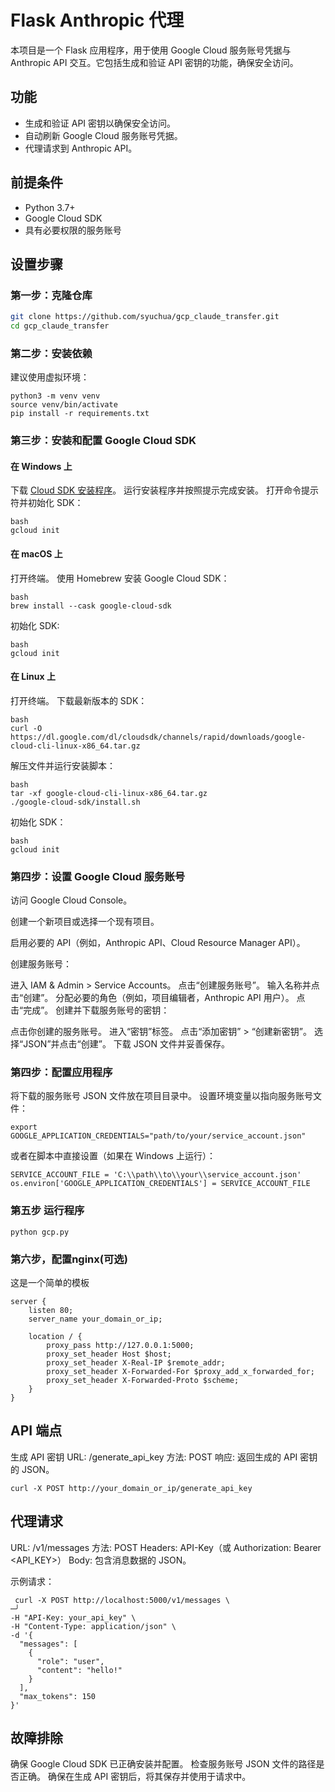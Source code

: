 # Flask Anthropic 代理

本项目是一个 Flask 应用程序，用于使用 Google Cloud 服务账号凭据与 Anthropic API 交互。它包括生成和验证 API 密钥的功能，确保安全访问。

## 功能

- 生成和验证 API 密钥以确保安全访问。
- 自动刷新 Google Cloud 服务账号凭据。
- 代理请求到 Anthropic API。

## 前提条件

- Python 3.7+
- Google Cloud SDK
- 具有必要权限的服务账号

## 设置步骤

### 第一步：克隆仓库

```bash
git clone https://github.com/syuchua/gcp_claude_transfer.git
cd gcp_claude_transfer
```

### 第二步：安装依赖
建议使用虚拟环境：
```
python3 -m venv venv
source venv/bin/activate
pip install -r requirements.txt
```

### 第三步：安装和配置 Google Cloud SDK
  #### 在 Windows 上
  下载 [Cloud SDK 安装程序](https://dl.google.com/dl/cloudsdk/channels/rapid/GoogleCloudSDKInstaller.exe?hl=zh-cn)。
  运行安装程序并按照提示完成安装。
  打开命令提示符并初始化 SDK：
  ```
  bash
  gcloud init
  ```
  #### 在 macOS 上
  打开终端。
  使用 Homebrew 安装 Google Cloud SDK：
  ```
  bash
  brew install --cask google-cloud-sdk
  ```
  初始化 SDK:
  ```
  bash
  gcloud init
  ```
  #### 在 Linux 上
  打开终端。
  下载最新版本的 SDK：
  ```
  bash
  curl -O https://dl.google.com/dl/cloudsdk/channels/rapid/downloads/google-cloud-cli-linux-x86_64.tar.gz
  ```
  解压文件并运行安装脚本：
  ```
  bash
  tar -xf google-cloud-cli-linux-x86_64.tar.gz
  ./google-cloud-sdk/install.sh
  ```
  初始化 SDK：
  ```
  bash
  gcloud init
  ```
### 第四步：设置 Google Cloud 服务账号
  访问 Google Cloud Console。

  创建一个新项目或选择一个现有项目。

  启用必要的 API（例如，Anthropic API、Cloud Resource Manager API）。

  创建服务账号：

  进入 IAM & Admin > Service Accounts。
  点击“创建服务账号”。
  输入名称并点击“创建”。
  分配必要的角色（例如，项目编辑者，Anthropic API 用户）。
  点击“完成”。
  创建并下载服务账号的密钥：

  点击你创建的服务账号。
  进入“密钥”标签。
  点击“添加密钥” > “创建新密钥”。
  选择“JSON”并点击“创建”。
  下载 JSON 文件并妥善保存。

### 第四步：配置应用程序
  将下载的服务账号 JSON 文件放在项目目录中。
  设置环境变量以指向服务账号文件：
  ```
  export GOOGLE_APPLICATION_CREDENTIALS="path/to/your/service_account.json"
  ```
  或者在脚本中直接设置（如果在 Windows 上运行）：
  ```
  SERVICE_ACCOUNT_FILE = 'C:\\path\\to\\your\\service_account.json'
  os.environ['GOOGLE_APPLICATION_CREDENTIALS'] = SERVICE_ACCOUNT_FILE
  ```

### 第五步 运行程序

```
python gcp.py
```

### 第六步，配置nginx(可选)
这是一个简单的模板
```
server {
    listen 80;
    server_name your_domain_or_ip;

    location / {
        proxy_pass http://127.0.0.1:5000;
        proxy_set_header Host $host;
        proxy_set_header X-Real-IP $remote_addr;
        proxy_set_header X-Forwarded-For $proxy_add_x_forwarded_for;
        proxy_set_header X-Forwarded-Proto $scheme;
    }
}
```

## API 端点
生成 API 密钥
URL: /generate_api_key
方法: POST
响应: 返回生成的 API 密钥的 JSON。
```
curl -X POST http://your_domain_or_ip/generate_api_key
```

## 代理请求
URL: /v1/messages
方法: POST
Headers: API-Key（或 Authorization: Bearer <API_KEY>）
Body: 包含消息数据的 JSON。

示例请求：
```
 curl -X POST http://localhost:5000/v1/messages \                                                                   ─╯
-H "API-Key: your_api_key" \
-H "Content-Type: application/json" \
-d '{
  "messages": [
    {
      "role": "user",
      "content": "hello!"
    }
  ],
  "max_tokens": 150
}'
```

## 故障排除
  确保 Google Cloud SDK 已正确安装并配置。
  检查服务账号 JSON 文件的路径是否正确。
  确保在生成 API 密钥后，将其保存并使用于请求中。
